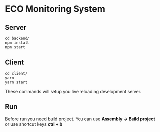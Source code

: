 # ECO Monitoring System

## Server

```
cd backend/
npm install
npm start
```

## Client

```
cd client/
yarn
yarn start
```

These commands will setup you live reloading development server.

## Run
Before run you need build project. You can use **Assembly -> Build project** or use shortcut keys **ctrl + b**
